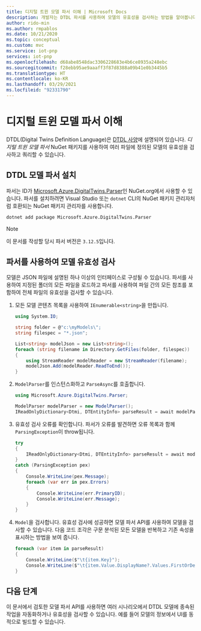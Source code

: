 ```yaml
---
title: 디지털 트윈 모델 파서 이해 | Microsoft Docs
description: 개발자는 DTDL 파서를 사용하여 모델의 유효성을 검사하는 방법을 알아봅니다.
author: rido-min
ms.author: rmpablos
ms.date: 10/21/2020
ms.topic: conceptual
ms.custom: mvc
ms.service: iot-pnp
services: iot-pnp
ms.openlocfilehash: d68abe8548dac3306228683e4b6ce8935a248ebc
ms.sourcegitcommit: f28ebb95ae9aaaff3f87d8388a09b41e0b3445b5
ms.translationtype: HT
ms.contentlocale: ko-KR
ms.lasthandoff: 03/29/2021
ms.locfileid: "92331790"
---
```

# <a name="understand-the-digital-twins-model-parser"></a>디지털 트윈 모델 파서 이해

DTDL(Digital Twins Definition Language)은 [DTDL 사양](https://github.com/Azure/opendigitaltwins-dtdl)에 설명되어 있습니다. _디지털 트윈 모델 파서_ NuGet 패키지를 사용하여 여러 파일에 정의된 모델의 유효성을 검사하고 쿼리할 수 있습니다.

## <a name="install-the-dtdl-model-parser"></a>DTDL 모델 파서 설치

파서는 ID가 [Microsoft.Azure.DigitalTwins.Parser](https://www.nuget.org/packages/Microsoft.Azure.DigitalTwins.Parser)인 NuGet.org에서 사용할 수 있습니다. 파서를 설치하려면 Visual Studio 또는 `dotnet` CLI의 NuGet 패키지 관리자처럼 호환되는 NuGet 패키지 관리자를 사용합니다.

```bash
dotnet add package Microsoft.Azure.DigitalTwins.Parser
```

> [!NOTE]
> 이 문서를 작성할 당시 파서 버전은 `3.12.5`입니다.

## <a name="use-the-parser-to-validate-a-model"></a>파서를 사용하여 모델 유효성 검사

모델은 JSON 파일에 설명된 하나 이상의 인터페이스로 구성될 수 있습니다. 파서를 사용하여 지정된 폴더의 모든 파일을 로드하고 파서를 사용하여 파일 간의 모든 참조를 포함하여 전체 파일의 유효성을 검사할 수 있습니다.

1. 모든 모델 콘텐츠 목록을 사용하여 `IEnumerable<string>`을 만듭니다.

    ```csharp
    using System.IO;

    string folder = @"c:\myModels\";
    string filespec = "*.json";

    List<string> modelJson = new List<string>();
    foreach (string filename in Directory.GetFiles(folder, filespec))
    {
        using StreamReader modelReader = new StreamReader(filename);
        modelJson.Add(modelReader.ReadToEnd());
    }
    ```

1. `ModelParser`를 인스턴스화하고 `ParseAsync`를 호출합니다.

    ```csharp
    using Microsoft.Azure.DigitalTwins.Parser;

    ModelParser modelParser = new ModelParser();
    IReadOnlyDictionary<Dtmi, DTEntityInfo> parseResult = await modelParser.ParseAsync(modelJson);
    ```

1. 유효성 검사 오류를 확인합니다. 파서가 오류를 발견하면 오류 목록과 함께 `ParsingException`이 throw됩니다.

    ```csharp
    try
    {
        IReadOnlyDictionary<Dtmi, DTEntityInfo> parseResult = await modelParser.ParseAsync(modelJson);
    }
    catch (ParsingException pex)
    {
        Console.WriteLine(pex.Message);
        foreach (var err in pex.Errors)
        {
            Console.WriteLine(err.PrimaryID);
            Console.WriteLine(err.Message);
        }
    }
    ```

1. `Model`을 검사합니다. 유효성 검사에 성공하면 모델 파서 API를 사용하여 모델을 검사할 수 있습니다. 다음 코드 조각은 구문 분석된 모든 모델을 반복하고 기존 속성을 표시하는 방법을 보여 줍니다.

    ```csharp
    foreach (var item in parseResult)
    {
        Console.WriteLine($"\t{item.Key}");
        Console.WriteLine($"\t{item.Value.DisplayName?.Values.FirstOrDefault()}");
    }
    ```

## <a name="next-steps"></a>다음 단계

이 문서에서 검토한 모델 파서 API를 사용하면 여러 시나리오에서 DTDL 모델에 종속된 작업을 자동화하거나 유효성을 검사할 수 있습니다. 예를 들어 모델의 정보에서 UI를 동적으로 빌드할 수 있습니다.
